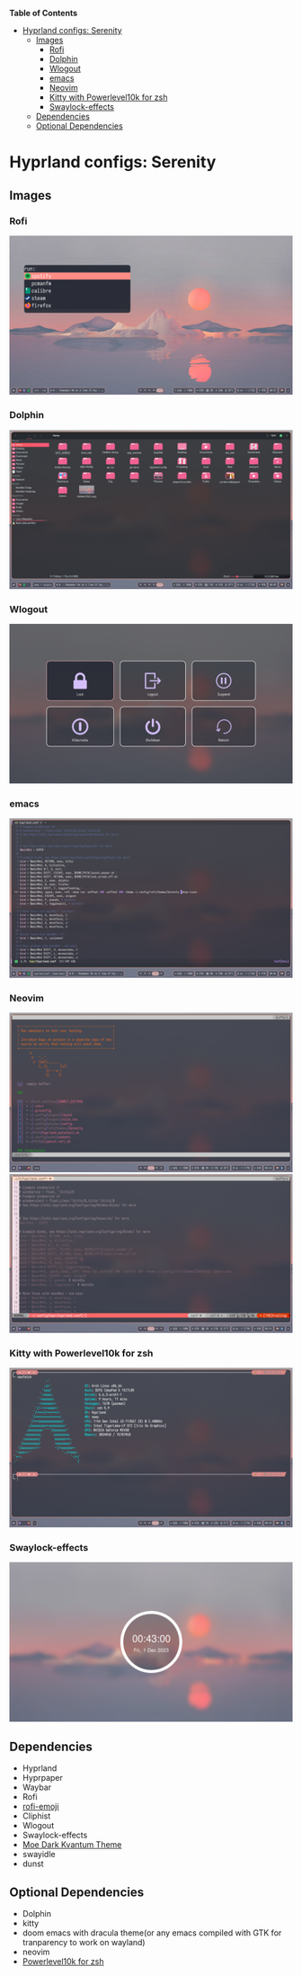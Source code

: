 <!-- markdown-toc start - Don't edit this section. Run M-x markdown-toc-refresh-toc -->
**Table of Contents**

- [Hyprland configs: Serenity](#hyprland-configs-serenity)
    - [Images](#images)
        - [Rofi](#rofi)
        - [Dolphin](#Dolphin)
        - [Wlogout](#wlogout)
        - [emacs](#emacs)
        - [Neovim](#neovim)
        - [Kitty with Powerlevel10k for zsh](#kitty-with-powerlevel10k-for-zsh)
        - [Swaylock-effects](#swaylock-effects)
    - [Dependencies](#dependencies)
    - [Optional Dependencies](#optional-dependencies)

<!-- markdown-toc end -->
#  Hyprland configs: Serenity
## Images
### Rofi
![rofi](./Pictures/20231201_00h07m50s_grim.png)
### Dolphin
![Dolphin](./Pictures/20231201_00h09m00s_grim.png)
### Wlogout
![wlogout](./Pictures/20231201_00h06m12s_grim.png)
### emacs
![emacs](./Pictures/20231201_00h04m56s_grim.png)
### Neovim
![vim-startify](./Pictures/20231201_00h33m03s_grim.png)
![neovim](./Pictures/20231201_00h34m23s_grim.png)
### Kitty with Powerlevel10k for zsh
![Kitty](./Pictures/20231201_00h35m07s_grim.png)
### Swaylock-effects
![Swaylock-effects](./Pictures/20231201_00h43m01s_grim.png)

## Dependencies
+ Hyprland
+ Hyprpaper
+ Waybar
+ Rofi
+ [rofi-emoji](https://github.com/Mange/rofi-emoji) 
+ Cliphist
+ Wlogout
+ Swaylock-effects
+ [Moe Dark Kvantum Theme](https://store.kde.org/p/1378414) 
+ swayidle
+ dunst

## Optional Dependencies
+ Dolphin
+ kitty
+ doom emacs with dracula theme(or any emacs compiled with GTK for tranparency to work on wayland)
+ neovim
+ [Powerlevel10k for zsh](https://github.com/romkatv/powerlevel10k) 

